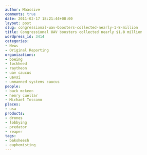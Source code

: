 ```yaml
---
author: Maassive
comments: true
date: 2011-02-17 18:21:44+00:00
layout: post
slug: congressional-uav-boosters-collected-nearly-1-8-million
title: Congressional UAV boosters collected nearly $1.8 million 
wordpress_id: 3414
categories:
- News
- Original Reporting
organizations:
- boeing
- lockheed
- raytheon
- uav caucus
- uavsi
- unmanned systems caucus
people:
- buck mckeon
- henry cuellar
- Michael Toscano
places:
- usa
products:
- drones
- lobbying
- predator
- reaper
tags:
- baksheesh
- euphemisting
---
```


